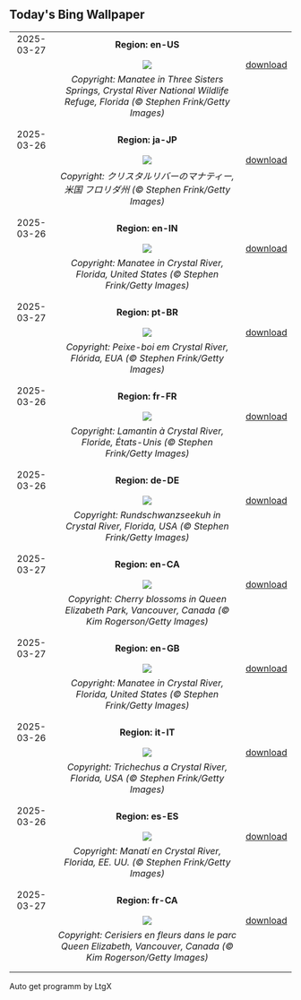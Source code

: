 ## Today's Bing Wallpaper
|      |      |      |
| :----: | :----: | :----: |
|2025-03-27|**Region: en-US**||
||![](https://www.bing.com/th?id=OHR.CrystalManatee_EN-US1724106178_UHD.jpg&pid=hp&w=1152&h=648&rs=1&c=4)| [download](https://www.bing.com/th?id=OHR.CrystalManatee_EN-US1724106178_UHD.jpg)|
||*Copyright: Manatee in Three Sisters Springs, Crystal River National Wildlife Refuge, Florida (© Stephen Frink/Getty Images)*
||
|||
|2025-03-26|**Region: ja-JP**||
||![](https://www.bing.com/th?id=OHR.CrystalManatee_JA-JP0403735948_UHD.jpg&pid=hp&w=1152&h=648&rs=1&c=4)| [download](https://www.bing.com/th?id=OHR.CrystalManatee_JA-JP0403735948_UHD.jpg)|
||*Copyright: クリスタルリバーのマナティー, 米国 フロリダ州 (© Stephen Frink/Getty Images)*
||
|||
|2025-03-26|**Region: en-IN**||
||![](https://www.bing.com/th?id=OHR.CrystalManatee_EN-IN9367417729_UHD.jpg&pid=hp&w=1152&h=648&rs=1&c=4)| [download](https://www.bing.com/th?id=OHR.CrystalManatee_EN-IN9367417729_UHD.jpg)|
||*Copyright: Manatee in Crystal River, Florida, United States (© Stephen Frink/Getty Images)*
||
|||
|2025-03-27|**Region: pt-BR**||
||![](https://www.bing.com/th?id=OHR.CrystalManatee_PT-BR6841178872_UHD.jpg&pid=hp&w=1152&h=648&rs=1&c=4)| [download](https://www.bing.com/th?id=OHR.CrystalManatee_PT-BR6841178872_UHD.jpg)|
||*Copyright: Peixe-boi em Crystal River, Flórida, EUA (© Stephen Frink/Getty Images)*
||
|||
|2025-03-26|**Region: fr-FR**||
||![](https://www.bing.com/th?id=OHR.CrystalManatee_FR-FR9678954985_UHD.jpg&pid=hp&w=1152&h=648&rs=1&c=4)| [download](https://www.bing.com/th?id=OHR.CrystalManatee_FR-FR9678954985_UHD.jpg)|
||*Copyright: Lamantin à Crystal River, Floride, États-Unis (© Stephen Frink/Getty Images)*
||
|||
|2025-03-26|**Region: de-DE**||
||![](https://www.bing.com/th?id=OHR.CrystalManatee_DE-DE8276334869_UHD.jpg&pid=hp&w=1152&h=648&rs=1&c=4)| [download](https://www.bing.com/th?id=OHR.CrystalManatee_DE-DE8276334869_UHD.jpg)|
||*Copyright: Rundschwanzseekuh in Crystal River, Florida, USA (© Stephen Frink/Getty Images)*
||
|||
|2025-03-27|**Region: en-CA**||
||![](https://www.bing.com/th?id=OHR.Cherry25Blossom_EN-CA1808645687_UHD.jpg&pid=hp&w=1152&h=648&rs=1&c=4)| [download](https://www.bing.com/th?id=OHR.Cherry25Blossom_EN-CA1808645687_UHD.jpg)|
||*Copyright: Cherry blossoms in Queen Elizabeth Park, Vancouver, Canada (© Kim Rogerson/Getty Images)*
||
|||
|2025-03-27|**Region: en-GB**||
||![](https://www.bing.com/th?id=OHR.CrystalManatee_EN-GB4829470738_UHD.jpg&pid=hp&w=1152&h=648&rs=1&c=4)| [download](https://www.bing.com/th?id=OHR.CrystalManatee_EN-GB4829470738_UHD.jpg)|
||*Copyright: Manatee in Crystal River, Florida, United States (© Stephen Frink/Getty Images)*
||
|||
|2025-03-26|**Region: it-IT**||
||![](https://www.bing.com/th?id=OHR.CrystalManatee_IT-IT9883831174_UHD.jpg&pid=hp&w=1152&h=648&rs=1&c=4)| [download](https://www.bing.com/th?id=OHR.CrystalManatee_IT-IT9883831174_UHD.jpg)|
||*Copyright: Trichechus a Crystal River, Florida, USA (© Stephen Frink/Getty Images)*
||
|||
|2025-03-26|**Region: es-ES**||
||![](https://www.bing.com/th?id=OHR.CrystalManatee_ES-ES0107634100_UHD.jpg&pid=hp&w=1152&h=648&rs=1&c=4)| [download](https://www.bing.com/th?id=OHR.CrystalManatee_ES-ES0107634100_UHD.jpg)|
||*Copyright: Manatí en Crystal River, Florida, EE. UU. (© Stephen Frink/Getty Images)*
||
|||
|2025-03-27|**Region: fr-CA**||
||![](https://www.bing.com/th?id=OHR.Cherry25Blossom_FR-CA8168272462_UHD.jpg&pid=hp&w=1152&h=648&rs=1&c=4)| [download](https://www.bing.com/th?id=OHR.Cherry25Blossom_FR-CA8168272462_UHD.jpg)|
||*Copyright: Cerisiers en fleurs dans le parc Queen Elizabeth, Vancouver, Canada (© Kim Rogerson/Getty Images)*
||
|||

Auto get programm by LtgX
